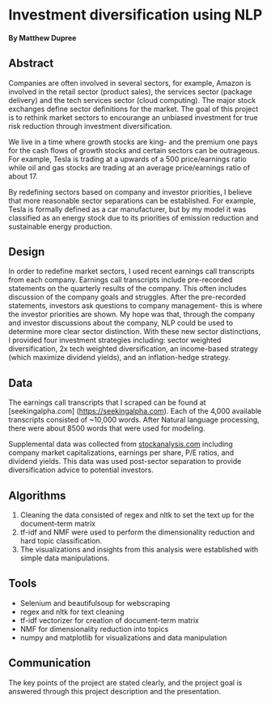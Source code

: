 # **Investment diversification using NLP**
#### By Matthew Dupree

## Abstract

Companies are often involved in several sectors, for example, Amazon is involved in the retail sector (product sales), the services sector (package delivery) and the tech services sector (cloud computing).  The major stock exchanges define sector definitions for the market. The goal of this project is to rethink market sectors to encourange an unbiased investment for true risk reduction through investment diversification.  

We live in a time where growth stocks are king- and the premium one pays for the cash flows of growth stocks and certain sectors can be outrageous. For example, Tesla is trading at a upwards of a 500 price/earnings ratio while oil and gas stocks are trading at an average price/earnings ratio of about 17.

By redefining sectors based on company and investor priorities, I believe that more reasonable sector separations can be established.  For example, Tesla is formally defined as a car manufacturer, but by my model it was classified as an energy stock due to its priorities of emission reduction and sustainable energy production.

## Design
In order to redefine market sectors, I used recent earnings call transcripts from each company. Earnings call transcripts include pre-recorded statements on the quarterly results of the company.  This often includes discussion of the company goals and struggles.  After the pre-recorded statements, investors ask questions to company management- this is where the investor priorities are shown.  My hope was that, through the company and investor discussions about the company, NLP could be used to determine more clear sector distinction.  With these new sector distinctions, I provided four investment strategies including: sector weighted diversification, 2x tech weighted diversification, an income-based strategy (which maximize dividend yields), and an inflation-hedge strategy.


## Data
The earnings call transcripts that I scraped can be found at [seekingalpha.com]  (https://seekingalpha.com).  Each of the 4,000 available transcripts consisted of ~10,000 words.  After Natural language processing, there were about 8500 words that were used for modeling.

Supplemental data was collected from [stockanalysis.com](https://stockanalysis.com/stocks/) including company market capitalizations, earnings per share, P/E ratios, and dividend yields.  This data was used post-sector separation to provide diversification advice to potential investors.

## Algorithms

1. Cleaning the data consisted of regex and nltk to set the text up for the document-term matrix
2. tf-idf and NMF were used to perform the dimensionality reduction and hard topic classification.
3. The visualizations and insights from this analysis were established with simple data manipulations.

## Tools

- Selenium and beautifulsoup for webscraping
- regex and nltk for text cleaning
- tf-idf vectorizer for creation of document-term matrix
- NMF for dimensionality reduction into topics
- numpy and matplotlib for visualizations and data manipulation

## Communication
The key points of the project are stated clearly, and the project goal is answered through this project description and the presentation.
